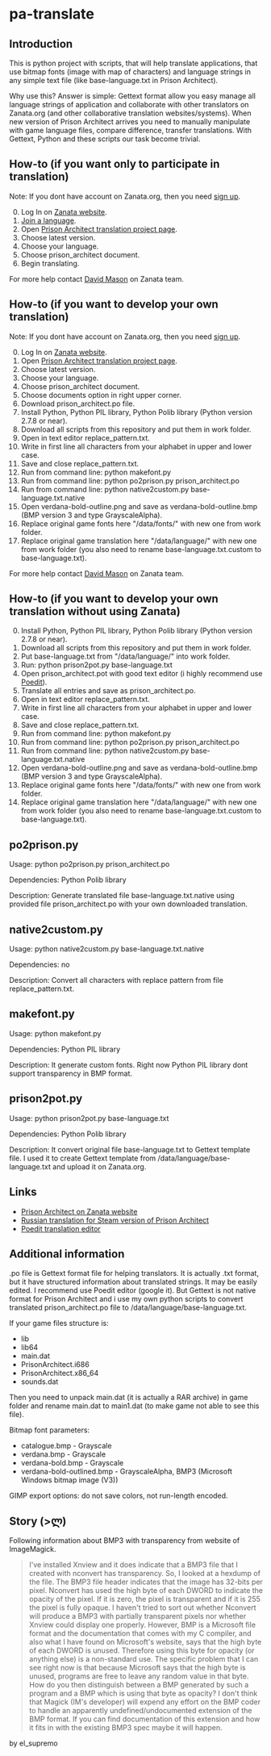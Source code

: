 # pa-translate

## Introduction

This is python project with scripts, that will help translate applications, that use bitmap fonts (image with map of characters) and language strings in any simple text file (like base-language.txt in Prison Architect).

Why use this? Answer is simple: Gettext format allow you easy manage all language strings of application and collaborate with other translators on Zanata.org (and other collaborative translation websites/systems). When new version of Prison Architect arrives you need to manually manipulate with game language files, compare difference, transfer translations. With Gettext, Python and these scripts our task become trivial.

## How-to (if you want only to participate in translation)

Note: If you dont have account on Zanata.org, then you need [sign up][zanata-sign-up].

0. Log In on [Zanata website][zanata-website].
0. [Join a language][zanata-join-language].
0. Open [Prison Architect translation project page][zanata-prison].
0. Choose latest version.
0. Choose your language.
0. Choose prison_architect document.
0. Begin translating.

For more help contact [David Mason][github-davidmason] on Zanata team.

## How-to (if you want to develop your own translation)

Note: If you dont have account on Zanata.org, then you need [sign up][zanata-sign-up].

0. Log In on [Zanata website][zanata-website].
0. Open [Prison Architect translation project page][zanata-prison].
0. Choose latest version.
0. Choose your language.
0. Choose prison_architect document.
0. Choose documents option in right upper corner.
0. Download prison_architect.po file.
0. Install Python, Python PIL library, Python Polib library (Python version 2.7.8 or near).
0. Download all scripts from this repository and put them in work folder.
0. Open in text editor replace_pattern.txt.
0. Write in first line all characters from your alphabet in upper and lower case.
0. Save and close replace_pattern.txt.
0. Run from command line: python makefont.py
0. Run from command line: python po2prison.py prison_architect.po
0. Run from command line: python native2custom.py base-language.txt.native
0. Open verdana-bold-outline.png and save as verdana-bold-outline.bmp (BMP version 3 and type GrayscaleAlpha).
0. Replace original game fonts here "<game folder>/data/fonts/" with new one from work folder.
0. Replace original game translation here "<game folder>/data/language/" with new one from work folder (you also need to rename base-language.txt.custom to base-language.txt).

For more help contact [David Mason][github-davidmason] on Zanata team.

## How-to (if you want to develop your own translation without using Zanata)

0. Install Python, Python PIL library, Python Polib library (Python version 2.7.8 or near).
0. Download all scripts from this repository and put them in work folder.
0. Put base-language.txt from "<game folder>/data/language/" into work folder.
0. Run: python prison2pot.py base-language.txt
0. Open prison_architect.pot with good text editor (i highly recommend use [Poedit][poedit]).
0. Translate all entries and save as prison_architect.po.
0. Open in text editor replace_pattern.txt.
0. Write in first line all characters from your alphabet in upper and lower case.
0. Save and close replace_pattern.txt.
0. Run from command line: python makefont.py
0. Run from command line: python po2prison.py prison_architect.po
0. Run from command line: python native2custom.py base-language.txt.native
0. Open verdana-bold-outline.png and save as verdana-bold-outline.bmp (BMP version 3 and type GrayscaleAlpha).
0. Replace original game fonts here "<game folder>/data/fonts/" with new one from work folder.
0. Replace original game translation here "<game folder>/data/language/" with new one from work folder (you also need to rename base-language.txt.custom to base-language.txt).

## po2prison.py

Usage: python po2prison.py prison_architect.po

Dependencies: Python Polib library

Description: Generate translated file base-language.txt.native using provided file prison_architect.po with your own downloaded translation.

## native2custom.py

Usage: python native2custom.py base-language.txt.native

Dependencies: no

Description: Convert all characters with replace pattern from file replace_pattern.txt.

## makefont.py

Usage: python makefont.py

Dependencies: Python PIL library

Description: It generate custom fonts. Right now Python PIL library dont support transparency in BMP format.

## prison2pot.py

Usage: python prison2pot.py base-language.txt

Dependencies: Python Polib library

Description: It convert original file base-language.txt to Gettext template file. I used it to create Gettext template from <game folder>/data/language/base-language.txt and upload it on Zanata.org.

## Links

* [Prison Architect on Zanata website][zanata-prison]
* [Russian translation for Steam version of Prison Architect][russian-translation-steam]
* [Poedit translation editor][poedit]

## Additional information

.po file is Gettext format file for helping translators. It is actually .txt format, but it have structured information about translated strings. It may be easily edited. I recommend use Poedit editor (google it). But Gettext is not native format for Prison Architect and i use my own python scripts to convert translated prison_architect.po file to <game folder>/data/language/base-language.txt.

If your game files structure is:

* lib
* lib64
* main.dat
* PrisonArchitect.i686
* PrisonArchitect.x86_64
* sounds.dat

Then you need to unpack main.dat (it is actually a RAR archive) in game folder and rename main.dat to main1.dat (to make game not able to see this file).

Bitmap font parameters:

* catalogue.bmp - Grayscale
* verdana.bmp - Grayscale
* verdana-bold.bmp - Grayscale
* verdana-bold-outlined.bmp - GrayscaleAlpha, BMP3 (Microsoft Windows bitmap image (V3))

GIMP export options: do not save colors, not run-length encoded.

## Story (>ლ)

Following information about BMP3 with transparency from website of ImageMagick.

> I've installed Xnview and it does indicate that a BMP3 file that I created with nconvert has transparency. So, I looked at a hexdump of the file.
> The BMP3 file header indicates that the image has 32-bits per pixel. Nconvert has used the high byte of each DWORD to indicate the opacity of the pixel. If it is zero, the pixel is transparent and if it is 255 the pixel is fully opaque. I haven't tried to sort out whether Nconvert will produce a BMP3 with partially transparent pixels nor whether Xnview could display one properly.
> However, BMP is a Microsoft file format and the documentation that comes with my C compiler, and also what I have found on Microsoft's website, says that the high byte of each DWORD is unused. Therefore using this byte for opacity (or anything else) is a non-standard use.
> The specific problem that I can see right now is that because Microsoft says that the high byte is unused, programs are free to leave any random value in that byte. How do you then distinguish between a BMP generated by such a program and a BMP which is using that byte as opacity?
> I don't think that Magick (IM's developer) will expend any effort on the BMP coder to handle an apparently undefined/undocumented extension of the BMP format. If you can find documentation of this extension and how it fits in with the existing BMP3 spec maybe it will happen.

by el_supremo

[poedit]: http://poedit.net/
[zanata-website]: https://translate.zanata.org/zanata/
[zanata-prison]: https://translate.zanata.org/zanata/project/view/pa
[zanata-sign-up]: http://zanata.org/help/accounts/sign-up/
[zanata-join-language]: http://zanata.org/help/translation/translator-add/
[github-davidmason]: https://github.com/davidmason/
[russian-translation-steam]: http://steamcommunity.com/sharedfiles/filedetails/?id=390281765
